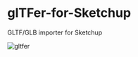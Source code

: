 # glTFer-for-Sketchup
GLTF/GLB importer for Sketchup

![gltfer](https://github.com/0x779/glTFer-for-Sketchup/assets/1897654/28974311-cd69-46cf-a3c1-d65dfe129a4b)

